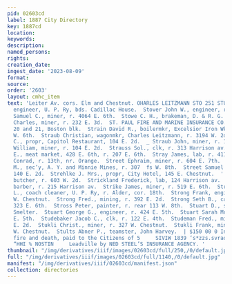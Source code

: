 ```yaml
---
pid: 02603cd
label: 1887 City Directory
key: 1887cd
location: 
keywords: 
description: 
named_persons: 
rights: 
creation_date: 
ingest_date: '2023-08-09'
format: 
source: 
order: '2603'
layout: cmhc_item
text: 'Leiter Av. cors. Elm and Chestnut. OHARLES LEITZMANN STO 251 STU  Stout Robert,
  engineer, U. P. Ry, bds. Cadillac House.  Stover John W., engineer, r. 813 E. 7th.  Stover
  Samuel C., miner, r. 4064 E. 6th.  Stowe C. H., brakeman, D. & R. G. R. R.  Stowers
  Charles, miner, r. 232 E. 3d.  ST. PAUL FIRE AND MARINE INSURANCE CO., Ned Steel,
  20 and 21, Boston blk.  Strain David R., boilermkr, Excelsior Iron Wks, bds. 329
  W. 6th.  Straub Christian, wagonmkr, Charles Leitzmann, r. 3194 W. 2d.  STRAUB GEORGE
  C., propr, Capitol Restaurant, 104 E. 2d.  _ Straub John, miner, r. 104 E. 2d.  Straub
  William, miner, r. 104 E. 2d.  Strauss Sol., clk, r. 313 Harrison av.  STRAUT JACOB
  E., meat market, 428 E. 6th, r. 207 E. 6th.  Stray James, lab, r. 411 HE. 6th. .  Streb
  Conrad, r. 13th, nr. Orange.  Street Ephraim, miner, r. 604 E. 7th.  Street Frank
  M., sec’y, A. Y. and Minnie Mines, r. 307  fs W. 8th.  Street Samuel A., blksmith,
  140 E. 2d.  Strehlke J. Mrs., propr, City Hotel, 145 E. Chestnut.  '' Streiley John,
  butcher, r. 603 W. 2d.  Strickland Frederick, lab, 124 Harrison av.  Strickler Philip,
  barber, r. 215 Harrison av.  Strike James, miner, r. 519 E. 6th.  Stringer Thomas
  L., coach cleaner, U. P. Ry, r. Alder, cor. 18th.  Strong Frank, engineer, r. 516
  W. Chestnut.  Strong Fred., mining, r. 392 E. 2d.  Strong Seth B., carpenter, r.
  323 E. 6th.  Stross Peter, painter, r. rear 113 W. 8th.  Stuart D., smelter, Manville
  Smelter.  Stuart George G., engineer, r. 424 E. 5th.  Stuart Sarah Mrs., r. 424
  E. 5th.  Studebaker Jacob C., clk, r. 122 E. 4th.  Studeman Fred., miner, r. 428
  E. 2d.  Stukli Christ., miner, r. 327 W. Chestnut.  Stukli Frank, miner, r. 327
  W. Chestnut.  Stults Abner P., teamster, John Harvey.  | $150 00 0 In Losses by
  fire and death, paid to the Citizens of 5     SIVIW 1839 ‘s*zzs.svraos cay mars
  “HHI % NOSTIN     Leadville by NED STEEL’S INSURANCE AGENCY. '
thumbnail: "/img/derivatives/iiif/images/02603cd/full/250,/0/default.jpg"
full: "/img/derivatives/iiif/images/02603cd/full/1140,/0/default.jpg"
manifest: "/img/derivatives/iiif/02603cd/manifest.json"
collection: directories
---
```

